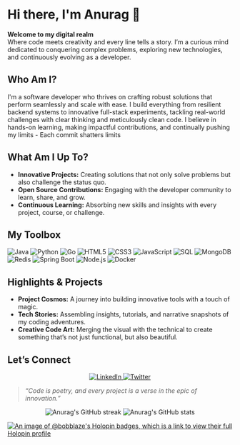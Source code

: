 # Hi there, I'm Anurag 👋

**Welcome to my digital realm**  
Where code meets creativity and every line tells a story. I’m a curious mind dedicated to conquering complex problems, exploring new technologies, and continuously evolving as a developer.


## Who Am I?

I'm a software developer who thrives on crafting robust solutions that perform seamlessly and scale with ease. I build everything from resilient backend systems to innovative full-stack experiments, tackling real-world challenges with clear thinking and meticulously clean code. I believe in hands-on learning, making impactful contributions, and continually pushing my limits - Each commit shatters limits


## What Am I Up To?

- **Innovative Projects:** Creating solutions that not only solve problems but also challenge the status quo.
- **Open Source Contributions:** Engaging with the developer community to learn, share, and grow.
- **Continuous Learning:** Absorbing new skills and insights with every project, course, or challenge.


## My Toolbox

<div>
  <img src="https://img.shields.io/badge/Java-007396?style=for-the-badge&logo=java&logoColor=white" alt="Java" />
  <img src="https://img.shields.io/badge/Python-3670A0?style=for-the-badge&logo=python&logoColor=ffdd54" alt="Python" />
  <img src="https://img.shields.io/badge/Go-00ADD8?style=for-the-badge&logo=go&logoColor=white" alt="Go" />
  <img src="https://img.shields.io/badge/HTML5-E34F26?style=for-the-badge&logo=html5&logoColor=white" alt="HTML5" />
  <img src="https://img.shields.io/badge/CSS3-1572B6?style=for-the-badge&logo=css3&logoColor=white" alt="CSS3" />
  <img src="https://img.shields.io/badge/JavaScript-F7DF1E?style=for-the-badge&logo=javascript&logoColor=black" alt="JavaScript" />
  <img src="https://img.shields.io/badge/SQL-4479A1?style=for-the-badge&logo=mysql&logoColor=white" alt="SQL" />
  <img src="https://img.shields.io/badge/MongoDB-4EA94B?style=for-the-badge&logo=mongodb&logoColor=white" alt="MongoDB" />
  <img src="https://img.shields.io/badge/Redis-DC382D?style=for-the-badge&logo=redis&logoColor=white" alt="Redis" />
  <img src="https://img.shields.io/badge/Spring%20Boot-6DB33F?style=for-the-badge&logo=springboot&logoColor=white" alt="Spring Boot" />
  <img src="https://img.shields.io/badge/Node.js-339933?style=for-the-badge&logo=nodedotjs&logoColor=white" alt="Node.js" />
  <img src="https://img.shields.io/badge/Docker-2496ED?style=for-the-badge&logo=docker&logoColor=white" alt="Docker" />
</div>


## Highlights & Projects

- **Project Cosmos:** A journey into building innovative tools with a touch of magic.
- **Tech Stories:** Assembling insights, tutorials, and narrative snapshots of my coding adventures.
- **Creative Code Art:** Merging the visual with the technical to create something that’s not just functional, but also beautiful.


## Let’s Connect

<div align="center">
  <a href="https://www.linkedin.com/in/anuragmalasi/">
    <img src="https://img.shields.io/badge/-LinkedIn-0A66C2?style=for-the-badge&logo=linkedin&logoColor=white" alt="LinkedIn" />
  </a>
  <a href="https://x.com/AnuragMalasi">
    <img src="https://img.shields.io/badge/-Twitter-1DA1F2?style=for-the-badge&logo=twitter&logoColor=white" alt="Twitter" />
  </a>
</div>


> *“Code is poetry, and every project is a verse in the epic of innovation.”*


<div align="center">
  <img src="https://github-readme-streak-stats.herokuapp.com/?user=anurag596&theme=radical" alt="Anurag's GitHub streak" />
  <img src="https://github-readme-stats.vercel.app/api?username=anurag596&show_icons=true&theme=radical" alt="Anurag's GitHub stats" />
</div>


[![An image of @bobblaze's Holopin badges, which is a link to view their full Holopin profile](https://holopin.me/bobblaze)](https://holopin.io/@bobblaze)